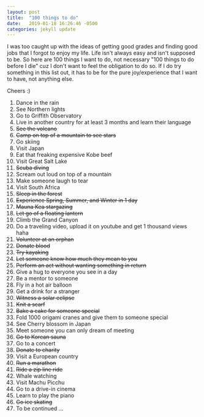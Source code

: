```yaml
---
layout: post
title:  "100 things to do"
date:   2019-01-18 16:26:46 -0500
categories: jekyll update
---
```



I was too caught up with the ideas of getting good grades and finding good jobs that I forgot to enjoy my life.
Life isn't always easy and isn't  supposed to be. So here are 100 things I want to do, not necessary "100 things to do before I die"  cuz I don't want to feel the obligation to do so. If I do try something in this list out, it has to be for the pure joy/experience that I want to have, not anything else.


Cheers :)

1. Dance in the rain <br>
2. See Northern lights <br>
3. Go to Griffith Observatory  <br>
4. Live in another country for at least 3 months and learn their language <br>
5. <strike> See the volcano </strike>
6. <strike> Camp on top of a mountain to see stars </strike>
7. Go skiing <br>
8. Visit Japan <br>
9. Eat that freaking expensive Kobe beef <br>
10. Visit Great Salt Lake <br>
11. <strike>Scuba diving </strike>
12. Scream out loud on top of a mountain <br>
13. Make someone laugh to tear <br>
14. Visit South Africa <br>
15. <strike>Sleep in the forest </strike>
16. <strike> Experience Spring, Summer, and Winter in 1 day </strike>
17. <strike> Mauna Kea stargazing </strike>
18. <strike> Let go of a floating lantern </strike>
19. Climb the Grand Canyon <br>
20. Do a traveling video, upload it on youtube and get 1 thousand views haha <br>
21. <strike>Volunteer at an orphan </strike>
22. <strike>Donate blood </strike>
23. <strike>Try kayaking </strike>
24. <strike>Let someone know how much they mean to you </strike>
25. <strike> Perform an act without wanting something in return </strike>
26. Give a hug to everyone you see in a day <br>
27. Be a mentor to someone <br>
28. Fly in a hot air balloon <br>
29. Get a drink for a stranger <br>
30. <strike>Witness a solar eclipse </strike>
31. <strike>Knit a scarf </strike>
32. <strike> Bake a cake for someone special </strike>
33. Fold 1000 origami cranes and give them to someone special <br>
34. See Cherry blossom in Japan <br>
35. Meet someone you can only dream of meeting <br>
36. <strike>Go to Korean sauna </strike>
37. Go to a concert <br>
38. <strike> Donate to charity </strike>
39. Visit a European country <br>
40. <strike> Run a marathon </strike>
41. <strike> Ride a zip line ride </strike>
42. Whale watching <br>
43. Visit Machu Picchu <br>
44. Go to a drive-in cinema <br>
45. Learn to play the piano <br>
46. <strike> Go ice skating </strike>
50. To be continued ...<br>
